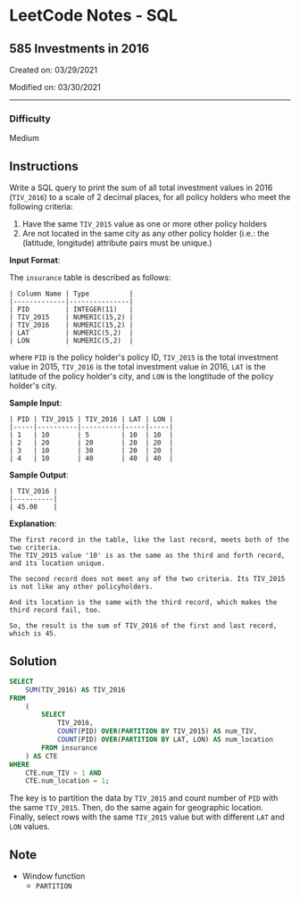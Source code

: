 # LeetCode Notes - SQL

## 585 Investments in 2016

Created on: 03/29/2021

Modified on: 03/30/2021

---

### Difficulty

Medium

## Instructions

Write a SQL query to print the sum of all total investment values in 2016 (`TIV_2016`) to a scale of 2 decimal places, for all policy holders who meet the following criteria:

1. Have the same `TIV_2015` value as one or more other policy holders
2. Are not located in the same city as any other policy holder (i.e.: the (latitude, longitude) attribute pairs must be unique.)

**Input Format**:

The `insurance` table is described as follows:

```
| Column Name | Type          |
|-------------|---------------|
| PID         | INTEGER(11)   |
| TIV_2015    | NUMERIC(15,2) |
| TIV_2016    | NUMERIC(15,2) |
| LAT         | NUMERIC(5,2)  |
| LON         | NUMERIC(5,2)  |
```

where `PID` is the policy holder's policy ID, `TIV_2015` is the total investment value in 2015, `TIV_2016` is the total investment value in 2016, `LAT` is the latitude of the policy holder's city, and `LON` is the longtitude of the policy holder's city.

**Sample Input**:

```
| PID | TIV_2015 | TIV_2016 | LAT | LON |
|-----|----------|----------|-----|-----|
| 1   | 10       | 5        | 10  | 10  |
| 2   | 20       | 20       | 20  | 20  |
| 3   | 10       | 30       | 20  | 20  |
| 4   | 10       | 40       | 40  | 40  |
```

**Sample Output**:

```
| TIV_2016 |
|----------|
| 45.00    |
```

**Explanation**:

```
The first record in the table, like the last record, meets both of the two criteria.
The TIV_2015 value '10' is as the same as the third and forth record, and its location unique.

The second record does not meet any of the two criteria. Its TIV_2015 is not like any other policyholders.

And its location is the same with the third record, which makes the third record fail, too.

So, the result is the sum of TIV_2016 of the first and last record, which is 45.
```

## Solution

``` sql
SELECT
    SUM(TIV_2016) AS TIV_2016
FROM 
    (
        SELECT
            TIV_2016,
            COUNT(PID) OVER(PARTITION BY TIV_2015) AS num_TIV,
            COUNT(PID) OVER(PARTITION BY LAT, LON) AS num_location
        FROM insurance
    ) AS CTE
WHERE 
    CTE.num_TIV > 1 AND
    CTE.num_location = 1;
```

The key is to partition the data by `TIV_2015` and count number of `PID` with the same `TIV_2015`.
Then, do the same again for geographic location. Finally, select rows with the same `TIV_2015` value but with different `LAT` and `LON` values.

## Note

- Window function
  - `PARTITION`